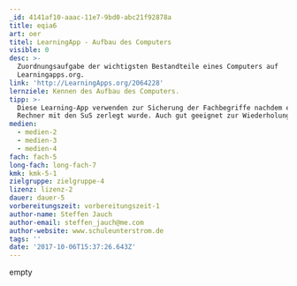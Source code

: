 ```yaml
---
_id: 4141af10-aaac-11e7-9bd0-abc21f92878a
title: eqia6
art: oer
titel: LearningApp - Aufbau des Computers
visible: 0
desc: >-
  Zuordnungsaufgabe der wichtigsten Bestandteile eines Computers auf
  Learningapps.org.
link: 'http://LearningApps.org/2064228'
lernziele: Kennen des Aufbau des Computers.
tipp: >-
  Diese Learning-App verwenden zur Sicherung der Fachbegriffe nachdem ein alter
  Rechner mit den SuS zerlegt wurde. Auch gut geeignet zur Wiederholung.
medien:
  - medien-2
  - medien-3
  - medien-4
fach: fach-5
long-fach: long-fach-7
kmk: kmk-5-1
zielgruppe: zielgruppe-4
lizenz: lizenz-2
dauer: dauer-5
vorbereitungszeit: vorbereitungszeit-1
author-name: Steffen Jauch
author-email: steffen_jauch@me.com
author-website: www.schuleunterstrom.de
tags: ''
date: '2017-10-06T15:37:26.643Z'
---
```

empty
